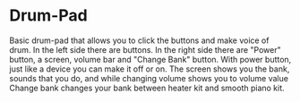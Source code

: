 # Drum-Pad
Basic drum-pad that allows you to click the buttons and make voice of drum.
In the left side there are buttons.
In the right side there are "Power" button, a screen, volume bar and "Change Bank" button.
With power button, just like a device you can make it off or on.
The screen shows you the bank, sounds that you do, and while changing volume shows you to volume value
Change bank changes your bank between heater kit and smooth piano kit.
